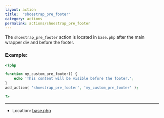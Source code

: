 ```yaml
---
layout: action
title:  "shoestrap_pre_footer"
category: actions
permalink: actions/shoestrap_pre_footer
---
```


The `shoestrap_pre_footer` action is located in `base.php` after the main wrapper div and before the footer.

### Example:

```php
<?php

function my_custom_pre_footer() {
	echo 'This content will be visible before the footer.';
}
add_action( 'shoestrap_pre_footer', 'my_custom_pre_footer' );

?>
```

<hr>

* Location: [base.php](https://github.com/shoestrap/shoestrap/blob/master/base.php)